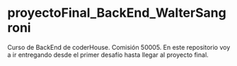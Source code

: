 # proyectoFinal_BackEnd_WalterSangroni
Curso de BackEnd de coderHouse. Comisión 50005. En este repositorio voy a ir entregando desde el primer desafío hasta llegar al proyecto final.
